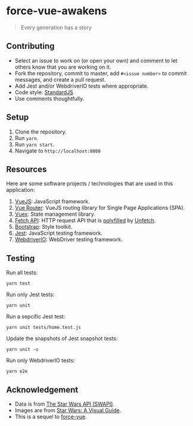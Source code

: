 # force-vue-awakens
> Every generation has a story

## Contributing

* Select an issue to work on (or open your own) and comment to let others know
  that you are working on it.
* Fork the repository, commit to master, add `#<issue number>` to commit
  messages, and create a pull request.
* Add Jest and/or WebdriverIO tests where appropriate.
* Code style: [StandardJS](https://standardjs.com/)
* Use comments thoughtfully.

## Setup

1. Clone the repository.
2. Run `yarn`.
3. Run `yarn start`.
4. Navigate to `http://localhost:8080`

## Resources

Here are some software projects / technologies that are used in this
application:

1. [VueJS](https://vuejs.org): JavaScript framework.
2. [Vue Router](https://router.vuejs.org): VueJS routing library for Single
   Page Applications (SPA).
3. [Vuex](https://vuex.vuejs.org): State management library.
4. [Fetch API](https://developer.mozilla.org/en-US/docs/Web/API/Fetch_API):
   HTTP request API that is
   [polyfilled](https://en.wikipedia.org/wiki/Polyfill_(programming)) by
   [Unfetch]( https://npm.im/unfetch).
5. [Bootstrap](http://getbootstrap.com): Style toolkit.
6. [Jest](https://facebook.github.io/jest/en/): JavaScript testing framework.
7. [WebdriverIO](https://webdriver.io): WebDriver testing framework.

## Testing

Run all tests:

```console
yarn test
```

Run only Jest tests:

```console
yarn unit
```

Run a sepcific Jest test:

```console
yarn unit tests/home.test.js
```

Update the snapshots of Jest snapshot tests:

```console
yarn unit -u
```

Run only WebdriverIO tests:

```console
yarn e2e
```

## Acknowledgement

* Data is from [The Star Wars API (SWAPI)](https://swapi.co).
* Images are from [Star Wars: A Visual Guide](https://starwars-visualguide.com).
* This is a sequel to [force-vue](https://github.com/alexkramer/force-vue).
